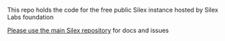 
This repo holds the code for the free public Silex instance hosted by Silex Labs foundation

[Please use the main Silex repository](https://github.com/silexlabs/Silex/) for docs and issues